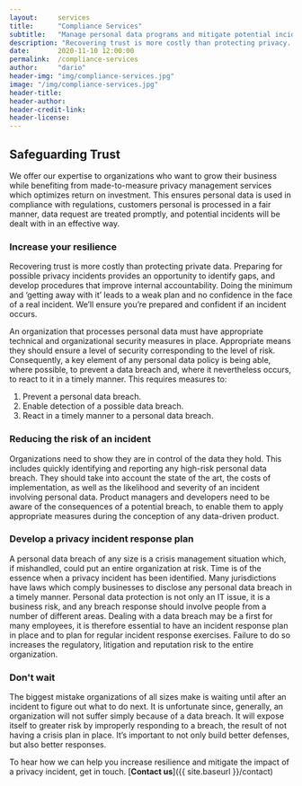 ```yaml
---
layout:     services
title:      "Compliance Services"
subtitle:   "Manage personal data programs and mitigate potential incidents."
description: "Recovering trust is more costly than protecting privacy. We offer personal data management services to data-driven businesses enabling them to fuel growth."
date:       2020-11-10 12:00:00
permalink:  /compliance-services
author:     "dario"
header-img: "img/compliance-services.jpg"
image: "/img/compliance-services.jpg"
header-title:
header-author:
header-credit-link:
header-license:
---
```


## Safeguarding Trust 
We offer our expertise to organizations who want to grow their business while benefiting from made-to-measure privacy management services which optimizes return on investment. This ensures personal data is used in compliance with regulations, customers personal is processed in a fair manner, data request are treated promptly, and potential incidents will be dealt with in an effective way.


### Increase your resilience
Recovering trust is more costly than protecting private data. Preparing for possible privacy incidents provides an opportunity to identify gaps, and develop procedures that improve internal accountability. Doing the minimum and ‘getting away with it’ leads to a weak plan and no confidence in the face of a real incident. We’ll ensure you’re prepared and confident if an incident occurs.

An organization that processes personal data must have appropriate technical and organizational security measures in place. Appropriate means they should ensure a level of security corresponding to the level of risk. Consequently, a key element of any personal data policy is being able, where possible, to prevent a data breach and, where it nevertheless occurs, to react to it in a timely manner. This requires measures to:

1.	Prevent a personal data breach.
2.	Enable detection of a possible data breach.
3.	React in a timely manner to a personal data breach.


### Reducing the risk of an incident
Organizations need to show they are in control of the data they hold. This includes quickly identifying and reporting any high-risk personal data breach. They should take into account the state of the art, the costs of implementation, as well as the likelihood and severity of an incident involving personal data. Product managers and developers need to be aware of the consequences of a potential breach, to enable them to apply appropriate measures during the conception of any data-driven product.

### Develop a privacy incident response plan
A personal data breach of any size is a crisis management situation which, if mishandled, could put an entire organization at risk. Time is of the essence when a privacy incident has been identified. Many jurisdictions have laws which comply businesses to disclose any personal data breach in a timely manner. Personal data protection is not only an IT issue, it is a business risk, and any breach response should involve people from a number of different areas. Dealing with a data breach may be a first for many employees, it is therefore essential to have an incident response plan in place and to plan for regular incident response exercises. Failure to do so increases the regulatory, litigation and reputation risk to the entire organization.

### Don't wait
The biggest mistake organizations of all sizes make is waiting until after an incident to figure out what to do next. It is unfortunate since, generally, an organization will not suffer simply because of a data breach. It will expose itself to greater risk by improperly responding to a breach, the result of not having a crisis plan in place. It’s important to not only build better defenses, but also better responses.

To hear how we can help you increase resilience and mitigate the impact of a privacy incident, get in touch. [**Contact us**]({{ site.baseurl }}/contact)
